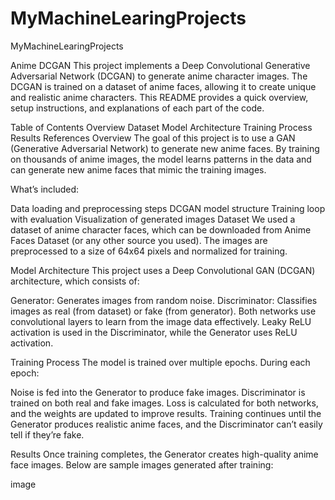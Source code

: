 # MyMachineLearingProjects
MyMachineLearingProjects

Anime DCGAN
This project implements a Deep Convolutional Generative Adversarial Network (DCGAN) to generate anime character images. The DCGAN is trained on a dataset of anime faces, allowing it to create unique and realistic anime characters. This README provides a quick overview, setup instructions, and explanations of each part of the code.

Table of Contents
Overview
Dataset
Model Architecture
Training Process
Results
References
Overview
The goal of this project is to use a GAN (Generative Adversarial Network) to generate new anime faces. By training on thousands of anime images, the model learns patterns in the data and can generate new anime faces that mimic the training images.

What’s included:

Data loading and preprocessing steps
DCGAN model structure
Training loop with evaluation
Visualization of generated images
Dataset
We used a dataset of anime character faces, which can be downloaded from Anime Faces Dataset (or any other source you used). The images are preprocessed to a size of 64x64 pixels and normalized for training.

Model Architecture
This project uses a Deep Convolutional GAN (DCGAN) architecture, which consists of:

Generator: Generates images from random noise.
Discriminator: Classifies images as real (from dataset) or fake (from generator).
Both networks use convolutional layers to learn from the image data effectively. Leaky ReLU activation is used in the Discriminator, while the Generator uses ReLU activation.

Training Process
The model is trained over multiple epochs. During each epoch:

Noise is fed into the Generator to produce fake images.
Discriminator is trained on both real and fake images.
Loss is calculated for both networks, and the weights are updated to improve results.
Training continues until the Generator produces realistic anime faces, and the Discriminator can’t easily tell if they’re fake.

Results
Once training completes, the Generator creates high-quality anime face images. Below are sample images generated after training:

image
